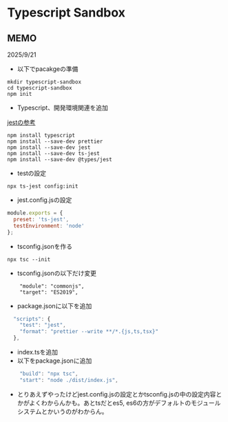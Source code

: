 # Typescript Sandbox

## MEMO

2025/9/21

- 以下でpacakgeの準備

```
mkdir typescript-sandbox
cd typescript-sandbox
npm init
```

- Typescript、開発環境関連を追加

[jestの参考](https://typescriptbook.jp/tutorials/jest)

```
npm install typescript
npm install --save-dev prettier
npm install --save-dev jest
npm install --save-dev ts-jest
npm install --save-dev @types/jest
```

- testの設定

```
npx ts-jest config:init
```

- jest.config.jsの設定
```js
module.exports = {
  preset: 'ts-jest',
  testEnvironment: 'node'
};
```

- tsconfig.jsonを作る
```
npx tsc --init
```

- tsconfig.jsonの以下だけ変更
```
    "module": "commonjs",
    "target": "ES2019",
```

- package.jsonに以下を追加

```js
  "scripts": {
    "test": "jest",
    "format": "prettier --write **/*.{js,ts,tsx}"
  },
```

- index.tsを追加
- 以下をpackage.jsonに追加
```js
    "build": "npx tsc",
    "start": "node ./dist/index.js",
```

- とりあえずやったけどjest.config.jsの設定とかtsconfig.jsの中の設定内容とかがよくわからんかも。あとtsだとes5, es6の方がデフォルトのモジュールシステムとかいうのがわからん。

